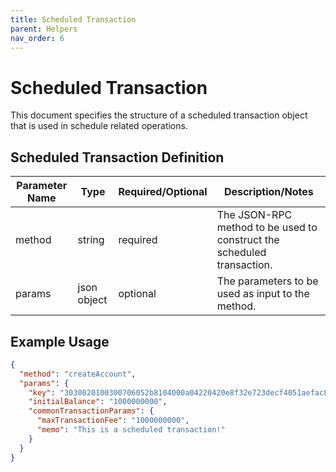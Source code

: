 ```yaml
---
title: Scheduled Transaction
parent: Helpers
nav_order: 6
---
```

# Scheduled Transaction

This document specifies the structure of a scheduled transaction object that is used in schedule related operations.

## Scheduled Transaction Definition

| Parameter Name    | Type        | Required/Optional | Description/Notes                                                      |
|-------------------|-------------|-------------------|------------------------------------------------------------------------|
| method            | string      | required          | The JSON-RPC method to be used to construct the scheduled transaction. |
| params            | json object | optional          | The parameters to be used as input to the method.                      |

## Example Usage

```json
{
  "method": "createAccount",
  "params": {
    "key": "3030020100300706052b8104000a04220420e8f32e723decf4051aefac8e2c93c9c5b214313817cdb01a1494b917c8436b35",
    "initialBalance": "1000000000",
    "commonTransactionParams": {
      "maxTransactionFee": "1000000000",
      "memo": "This is a scheduled transaction!"
    }
  }
}
``` 
